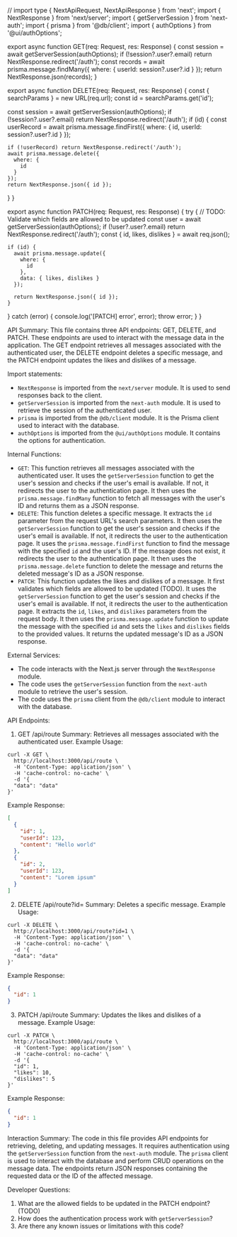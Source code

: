 // import type { NextApiRequest, NextApiResponse } from 'next';
import { NextResponse } from 'next/server';
import { getServerSession } from 'next-auth';
import { prisma } from '@db/client';
import { authOptions } from '@ui/authOptions';

export async function GET(req: Request, res: Response) {
  const session = await getServerSession(authOptions);
  if (!session?.user?.email) return NextResponse.redirect('/auth');
  const records = await prisma.message.findMany({
    where: {
      userId: session?.user?.id
    }
  });
  return NextResponse.json(records);
}

export async function DELETE(req: Request, res: Response) {
  const { searchParams } = new URL(req.url);
  const id = searchParams.get('id');

  const session = await getServerSession(authOptions);
  if (!session?.user?.email) return NextResponse.redirect('/auth');
  if (id) {
    const userRecord = await prisma.message.findFirst({
      where: {
        id,
        userId: session?.user?.id
      }
    });

    if (!userRecord) return NextResponse.redirect('/auth');
    await prisma.message.delete({
      where: {
        id
      }
    });
    return NextResponse.json({ id });
  }
}

export async function PATCH(req: Request, res: Response) {
  try {
    // TODO: Validate which fields are allowed to be updated
    const user = await getServerSession(authOptions);
    if (!user?.user?.email) return NextResponse.redirect('/auth');
    const { id, likes, dislikes } = await req.json();

    if (id) {
      await prisma.message.update({
        where: {
          id
        },
        data: { likes, dislikes }
      });

      return NextResponse.json({ id });
    }
  } catch (error) {
    console.log('[PATCH] error', error);
    throw error;
  }
}

API Summary:
This file contains three API endpoints: GET, DELETE, and PATCH. These endpoints are used to interact with the message data in the application. The GET endpoint retrieves all messages associated with the authenticated user, the DELETE endpoint deletes a specific message, and the PATCH endpoint updates the likes and dislikes of a message.

Import statements:
- `NextResponse` is imported from the `next/server` module. It is used to send responses back to the client.
- `getServerSession` is imported from the `next-auth` module. It is used to retrieve the session of the authenticated user.
- `prisma` is imported from the `@db/client` module. It is the Prisma client used to interact with the database.
- `authOptions` is imported from the `@ui/authOptions` module. It contains the options for authentication.

Internal Functions:
- `GET`: This function retrieves all messages associated with the authenticated user. It uses the `getServerSession` function to get the user's session and checks if the user's email is available. If not, it redirects the user to the authentication page. It then uses the `prisma.message.findMany` function to fetch all messages with the user's ID and returns them as a JSON response.
- `DELETE`: This function deletes a specific message. It extracts the `id` parameter from the request URL's search parameters. It then uses the `getServerSession` function to get the user's session and checks if the user's email is available. If not, it redirects the user to the authentication page. It uses the `prisma.message.findFirst` function to find the message with the specified `id` and the user's ID. If the message does not exist, it redirects the user to the authentication page. It then uses the `prisma.message.delete` function to delete the message and returns the deleted message's ID as a JSON response.
- `PATCH`: This function updates the likes and dislikes of a message. It first validates which fields are allowed to be updated (TODO). It uses the `getServerSession` function to get the user's session and checks if the user's email is available. If not, it redirects the user to the authentication page. It extracts the `id`, `likes`, and `dislikes` parameters from the request body. It then uses the `prisma.message.update` function to update the message with the specified `id` and sets the `likes` and `dislikes` fields to the provided values. It returns the updated message's ID as a JSON response.

External Services:
- The code interacts with the Next.js server through the `NextResponse` module.
- The code uses the `getServerSession` function from the `next-auth` module to retrieve the user's session.
- The code uses the `prisma` client from the `@db/client` module to interact with the database.

API Endpoints:
1. GET /api/route
Summary: Retrieves all messages associated with the authenticated user.
Example Usage:
```
curl -X GET \
  http://localhost:3000/api/route \
  -H 'Content-Type: application/json' \
  -H 'cache-control: no-cache' \
  -d '{
  "data": "data"
}'
```
Example Response:
```json
[
  {
    "id": 1,
    "userId": 123,
    "content": "Hello world"
  },
  {
    "id": 2,
    "userId": 123,
    "content": "Lorem ipsum"
  }
]
```

2. DELETE /api/route?id=<messageId>
Summary: Deletes a specific message.
Example Usage:
```
curl -X DELETE \
  http://localhost:3000/api/route?id=1 \
  -H 'Content-Type: application/json' \
  -H 'cache-control: no-cache' \
  -d '{
  "data": "data"
}'
```
Example Response:
```json
{
  "id": 1
}
```

3. PATCH /api/route
Summary: Updates the likes and dislikes of a message.
Example Usage:
```
curl -X PATCH \
  http://localhost:3000/api/route \
  -H 'Content-Type: application/json' \
  -H 'cache-control: no-cache' \
  -d '{
  "id": 1,
  "likes": 10,
  "dislikes": 5
}'
```
Example Response:
```json
{
  "id": 1
}
```

Interaction Summary:
The code in this file provides API endpoints for retrieving, deleting, and updating messages. It requires authentication using the `getServerSession` function from the `next-auth` module. The `prisma` client is used to interact with the database and perform CRUD operations on the message data. The endpoints return JSON responses containing the requested data or the ID of the affected message.

Developer Questions:
1. What are the allowed fields to be updated in the PATCH endpoint? (TODO)
2. How does the authentication process work with `getServerSession`?
3. Are there any known issues or limitations with this code?